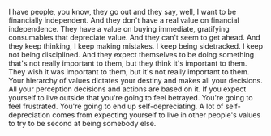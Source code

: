  I have people, you know, they go out and they say, well, I want to be financially independent. And they don't have a real value on financial independence. They have a value on buying immediate, gratifying consumables that depreciate value. And they can't seem to get ahead. And they keep thinking, I keep making mistakes. I keep being sidetracked. I keep not being disciplined. And they expect themselves to be doing something that's not really important to them, but they think it's important to them. They wish it was important to them, but it's not really important to them. Your hierarchy of values dictates your destiny and makes all your decisions. All your perception decisions and actions are based on it. If you expect yourself to live outside that you're going to feel betrayed. You're going to feel frustrated. You're going to end up self-depreciating. A lot of self-depreciation comes from expecting yourself to live in other people's values to try to be second at being somebody else.